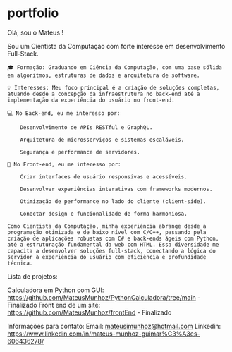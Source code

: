 # portfolio
Olá, sou o Mateus !

Sou um Cientista da Computação com forte interesse em desenvolvimento Full-Stack.

    🎓 Formação: Graduando em Ciência da Computação, com uma base sólida em algoritmos, estruturas de dados e arquitetura de software.

    💡 Interesses: Meu foco principal é a criação de soluções completas, atuando desde a concepção da infraestrutura no back-end até a implementação da experiência do usuário no front-end.

    💻 No Back-end, eu me interesso por:

        Desenvolvimento de APIs RESTful e GraphQL.

        Arquitetura de microsserviços e sistemas escaláveis.

        Segurança e performance de servidores.

    🎨 No Front-end, eu me interesso por:

        Criar interfaces de usuário responsivas e acessíveis.

        Desenvolver experiências interativas com frameworks modernos.

        Otimização de performance no lado do cliente (client-side).

        Conectar design e funcionalidade de forma harmoniosa.

    Como Cientista da Computação, minha experiência abrange desde a programação otimizada e de baixo nível com C/C++, passando pela criação de aplicações robustas com C# e back-ends ágeis com Python, até a estruturação fundamental da web com HTML. Essa diversidade me capacita a desenvolver soluções full-stack, conectando a lógica do servidor à experiência do usuário com eficiência e profundidade técnica.
Lista de projetos:

Calculadora em Python com GUI: https://github.com/MateusMunhoz/PythonCalculadora/tree/main - Finalizado
Front end de um site: https://github.com/MateusMunhoz/frontEnd - Finalizado

Informações para contato: 
Email: mateusimunhoz@hotmail.com
Linkedin: https://www.linkedin.com/in/mateus-munhoz-guimar%C3%A3es-606436278/
